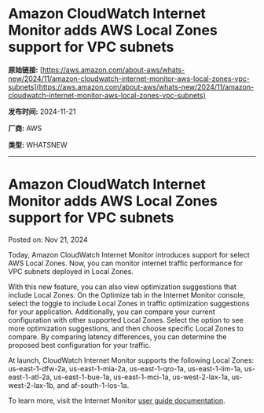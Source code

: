 # Amazon CloudWatch Internet Monitor adds AWS Local Zones support for VPC subnets

**原始链接:** [https://aws.amazon.com/about-aws/whats-new/2024/11/amazon-cloudwatch-internet-monitor-aws-local-zones-vpc-subnets](https://aws.amazon.com/about-aws/whats-new/2024/11/amazon-cloudwatch-internet-monitor-aws-local-zones-vpc-subnets)

**发布时间:** 2024-11-21

**厂商:** AWS

**类型:** WHATSNEW

---
# Amazon CloudWatch Internet Monitor adds AWS Local Zones support for VPC subnets

Posted on: Nov 21, 2024 

Today, Amazon CloudWatch Internet Monitor introduces support for select AWS Local Zones. Now, you can monitor internet traffic performance for VPC subnets deployed in Local Zones.  
  
With this new feature, you can also view optimization suggestions that include Local Zones. On the Optimize tab in the Internet Monitor console, select the toggle to include Local Zones in traffic optimization suggestions for your application. Additionally, you can compare your current configuration with other supported Local Zones. Select the option to see more optimization suggestions, and then choose specific Local Zones to compare. By comparing latency differences, you can determine the proposed best configuration for your traffic.  
  
At launch, CloudWatch Internet Monitor supports the following Local Zones: us-east-1-dfw-2a, us-east-1-mia-2a, us-east-1-qro-1a, us-east-1-lim-1a, us-east-1-atl-2a, us-east-1-bue-1a, us-east-1-mci-1a, us-west-2-lax-1a, us-west-2-lax-1b, and af-south-1-los-1a.  
  
To learn more, visit the Internet Monitor [user guide documentation](https://docs.aws.amazon.com/AmazonCloudWatch/latest/monitoring/CloudWatch-IM-insights.html).
